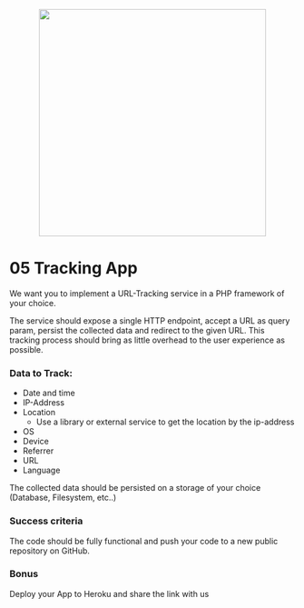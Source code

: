 <p align="center"><a href="https://additive.eu" target="_blank"><img src="https://additive-trial-day.s3.eu-central-1.amazonaws.com/logo.png" width="400"></a></p>


# 05 Tracking App


We want you to implement a URL-Tracking service in a PHP framework of your choice.

The service should expose a single HTTP endpoint, accept a URL as query param, persist the collected data and redirect to the given URL. This tracking process should bring as little overhead to the user experience as possible.

### Data to Track:

- Date and time
- IP-Address
- Location
    - Use a library or external service to get the location by the ip-address
- OS
- Device
- Referrer
- URL
- Language

The collected data should be persisted on a storage of your choice (Database, Filesystem, etc..)

### Success criteria

The code should be fully functional and push your code to a new public repository on GitHub.

### Bonus

Deploy your App to Heroku and share the link with us
